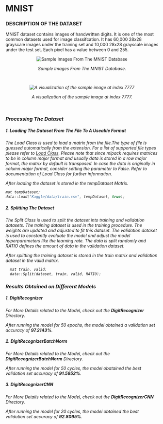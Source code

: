 # MNIST

### DESCRIPTION OF THE DATASET

MNIST dataset contains images of handwritten digits. It is one of the most common datasets used for image classifcation. It has 60,000 28x28 grayscale images under the training set and 10,000 28x28 grayscale images under the test set. Each pixel has a value between 0 and 255.

<p  align="center">

<img  alt="Sample Images From The MNIST Database"  src="https://upload.wikimedia.org/wikipedia/commons/2/27/MnistExamples.png">

</p>
<p  align="center">
<i>Sample Images From The MNIST Database.<i/>
</p>

<br/>

<p  align="center">

<img  alt="A visualization of the sample image at index 7777"  src="https://miro.medium.com/max/490/1*nlfLUgHUEj5vW7WVJpxY-g.png">
</p>
<p  align="center">
<i>A visualization of the sample image at index 7777.<i/>
</p>

<br/>

### Processing The Dataset

##### 1. Loading The Dataset From The File To A Useable Format

The Load Class is used to load a matrix from the file.The type of file is guessed automatically from the extension. For a list of supported file types please refer to [Load Class](https://github.com/mlpack/mlpack/blob/master/src/mlpack/core/data/load.hpp). Please note that since mlpack requires matrices to be in column major format and usually data is stored in a row major format, the matrix by default is transposed. In case the data is originally in column major format, consider setting the parameter to False. Refer to documentation of Load Class for further information.

After loading the dataset is stored in the _tempDataset_ Matrix.

```cpp
mat tempDataset;
data::Load("Kaggle/data/train.csv", tempDataset, true);
```

##### 2. Splitting The Dataset

The Split Class is used to split the dataset into training and validation datasets. The training dataset is used in the training procedure. The weights are updated and adjusted to fit this dataset. The validation dataset is used to constantly evaluate the model and adjust the model hyperparameters like the learning rate. The data is split randomly and RATIO defines the amount of data in the validation dataset.

After splitting the training dataset is stored in the _train_ matrix and validation dataset in the _valid_ matrix.

```cpp
  mat train, valid;
  data::Split(dataset, train, valid, RATIO);
```

### Results Obtained on Different Models

##### 1. DigitRecognizer

For More Details related to the Model, check out the **DigitRecognizer** Directory.

After running the model for 50 epochs, the model obtained a validation set accuracy of **97.2143%**.

##### 2. DigitRecognizerBatchNorm

For More Details related to the Model, check out the **DigitRecognizerBatchNorm** Directory.

After running the model for 50 cycles, the model obatained the best validation set accuracy of **91.5952%**.

##### 3. DigitRecognizerCNN

For More Details related to the Model, check out the **DigitRecognizerCNN** Directory.

After running the model for 20 cycles, the model obtained the best validation set accuracy of **92.8095%**.
